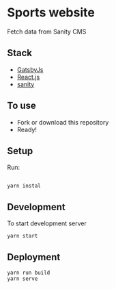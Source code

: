 # Sports website

Fetch data from Sanity CMS

## Stack

- [GatsbyJs](https://www.gatsbyjs.org/)
- [React.js](https://reactjs.org/)
- [sanity](https://www.sanity.io/)

## To use

- Fork or download this repository
- Ready!

## Setup

Run:

```

yarn instal

```

## Development

To start development server

```
yarn start
```

## Deployment

```
yarn run build
yarn serve
```
